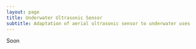 ```yaml
---
layout: page
title: Underwater Ultrasonic Sensor
subtitle: Adaptation of aerial ultrasonic sensor to underwater uses
---
```


Soon

